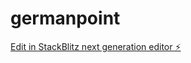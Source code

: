 # germanpoint

[Edit in StackBlitz next generation editor ⚡️](https://stackblitz.com/~/github.com/gregory347/germanpoint)